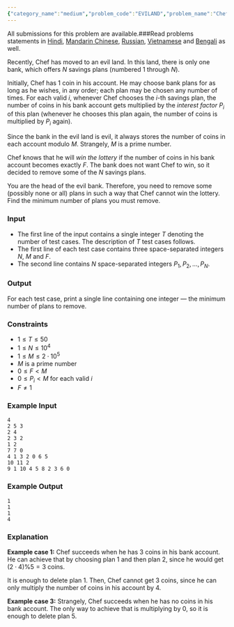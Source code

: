 ```yaml
---
{"category_name":"medium","problem_code":"EVILAND","problem_name":"Chef in Evil Land","languages_supported":{"0":"C","1":"CPP14","2":"JAVA","3":"PYTH","4":"PYTH 3.6","5":"PYPY","6":"CS2","7":"PAS fpc","8":"PAS gpc","9":"RUBY","10":"PHP","11":"GO","12":"NODEJS","13":"HASK","14":"rust","15":"SCALA","16":"swift","17":"D","18":"PERL","19":"FORT","20":"WSPC","21":"ADA","22":"CAML","23":"ICK","24":"BF","25":"ASM","26":"CLPS","27":"PRLG","28":"ICON","29":"SCM qobi","30":"PIKE","31":"ST","32":"NICE","33":"LUA","34":"BASH","35":"NEM","36":"LISP sbcl","37":"LISP clisp","38":"SCM guile","39":"JS","40":"ERL","41":"TCL","42":"kotlin","43":"PERL6","44":"TEXT","45":"SCM chicken","46":"PYP3","47":"CLOJ","48":"COB","49":"FS"},"max_timelimit":1,"source_sizelimit":50000,"problem_author":"deva2802","problem_tester":null,"date_added":"14-02-2019","tags":{"0":"deva2802"},"time":{"view_start_date":1550428202,"submit_start_date":1550428202,"visible_start_date":1550428202,"end_date":1735669800},"is_direct_submittable":false,"layout":"problem"}
---
```

<span class="solution-visible-txt">All submissions for this problem are available.</span>###Read problems statements in [Hindi](http://www.codechef.com/download/translated/COOK103/hindi/EVILAND.pdf), [Mandarin Chinese](http://www.codechef.com/download/translated/COOK103/mandarin/EVILAND.pdf), [Russian](http://www.codechef.com/download/translated/COOK103/russian/EVILAND.pdf), [Vietnamese](http://www.codechef.com/download/translated/COOK103/vietnamese/EVILAND.pdf) and [Bengali](http://www.codechef.com/download/translated/COOK103/bengali/EVILAND.pdf) as well.

Recently, Chef has moved to an evil land. In this land, there is only one bank, which offers $N$ savings plans (numbered $1$ through $N$).

Initially, Chef has $1$ coin in his account. He may choose bank plans for as long as he wishes, in any order; each plan may be chosen any number of times. For each valid $i$, whenever Chef chooses the $i$-th savings plan, the number of coins in his bank account gets multiplied by the *interest factor* $P_i$ of this plan (whenever he chooses this plan again, the number of coins is multiplied by $P_i$ again).

Since the bank in the evil land is evil, it always stores the number of coins in each account modulo $M$. Strangely, $M$ is a prime number.

Chef knows that he will *win the lottery* if the number of coins in his bank account becomes exactly $F$. The bank does not want Chef to win, so it decided to remove some of the $N$ savings plans.

You are the head of the evil bank. Therefore, you need to remove some (possibly none or all) plans in such a way that Chef cannot win the lottery. Find the minimum number of plans you must remove.

### Input
- The first line of the input contains a single integer $T$ denoting the number of test cases. The description of $T$ test cases follows.
- The first line of each test case contains three space-separated integers $N$, $M$ and $F$.
- The second line contains $N$ space-separated integers $P_1, P_2, \ldots, P_N$.

### Output
For each test case, print a single line containing one integer — the minimum number of plans to remove.

### Constraints 
- $1 \le T \le 50$
- $1 \le N \le 10^4$
- $1 \le M \le 2 \cdot 10^5$
- $M$ is a prime number
- $0 \le F \lt M$
- $0 \le P_i \lt M$ for each valid $i$
- $F \neq 1$

### Example Input
```
4
2 5 3
2 4
2 3 2
1 2
7 7 0
4 1 3 2 0 6 5
10 11 2
9 1 10 4 5 8 2 3 6 0
```

### Example Output
```
1
1
1
4
```

### Explanation
**Example case 1:** Chef succeeds when he has $3$ coins in his bank account. He can achieve that by choosing plan $1$ and then plan $2$, since he would get $(2 \cdot 4) \% 5 = 3$ coins.

It is enough to delete plan $1$. Then, Chef cannot get $3$ coins, since he can only multiply the number of coins in his account by $4$.

**Example case 3:** Strangely, Chef succeeds when he has no coins in his bank account. The only way to achieve that is multiplying by $0$, so it is enough to delete plan $5$.
